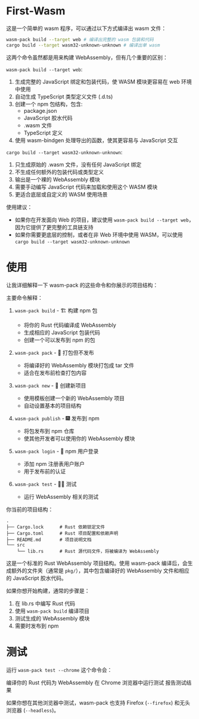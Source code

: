 # First-Wasm

这是一个简单的 wasm 程序，可以通过以下方式编译出 wasm 文件：

```bash
wasm-pack build --target web # 编译出完整的 wasm 包装和代码
cargo build --target wasm32-unknown-unknown # 编译出单 wasm
```

这两个命令虽然都是用来构建 WebAssembly，但有几个重要的区别：

`wasm-pack build --target web`:

1. 生成完整的 JavaScript 绑定和包装代码，使 WASM 模块更容易在 web 环境中使用
2. 自动生成 TypeScript 类型定义文件 (.d.ts)
3. 创建一个 npm 包结构，包含:
   - package.json
   - JavaScript 胶水代码
   - .wasm 文件
   - TypeScript 定义
4. 使用 wasm-bindgen 处理导出的函数，使其更容易与 JavaScript 交互

`cargo build --target wasm32-unknown-unknown`:

1. 只生成原始的 .wasm 文件，没有任何 JavaScript 绑定
2. 不生成任何额外的包装代码或类型定义
3. 输出是一个裸的 WebAssembly 模块
4. 需要手动编写 JavaScript 代码来加载和使用这个 WASM 模块
5. 更适合底层或自定义的 WASM 使用场景

使用建议：
- 如果你在开发面向 Web 的项目，建议使用 `wasm-pack build --target web`，因为它提供了更完整的工具链支持
- 如果你需要更底层的控制，或者在非 Web 环境中使用 WASM，可以使用 `cargo build --target wasm32-unknown-unknown`

# 使用

让我详细解释一下 wasm-pack 的这些命令和你展示的项目结构：

主要命令解释：

1. `wasm-pack build` - 🏗️ 构建 npm 包
   - 将你的 Rust 代码编译成 WebAssembly
   - 生成相应的 JavaScript 包装代码
   - 创建一个可以发布到 npm 的包

2. `wasm-pack pack` - 🍱 打包但不发布
   - 将编译好的 WebAssembly 模块打包成 tar 文件
   - 适合在发布前检查打包内容

3. `wasm-pack new` - 🐑 创建新项目
   - 使用模板创建一个新的 WebAssembly 项目
   - 自动设置基本的项目结构

4. `wasm-pack publish` - 🎆 发布到 npm
   - 将包发布到 npm 仓库
   - 使其他开发者可以使用你的 WebAssembly 模块

5. `wasm-pack login` - 👤 npm 用户登录
   - 添加 npm 注册表用户账户
   - 用于发布前的认证

6. `wasm-pack test` - 👩‍🔬 测试
   - 运行 WebAssembly 相关的测试

你当前的项目结构：
```
.
├── Cargo.lock      # Rust 依赖锁定文件
├── Cargo.toml      # Rust 项目配置和依赖声明
├── README.md       # 项目说明文档
└── src
    └── lib.rs      # Rust 源代码文件，将被编译为 WebAssembly
```

这是一个标准的 Rust WebAssembly 项目结构。使用 wasm-pack 编译后，会生成额外的文件夹（通常是 `pkg/`），其中包含编译好的 WebAssembly 文件和相应的 JavaScript 胶水代码。

如果你想开始构建，通常的步骤是：
1. 在 lib.rs 中编写 Rust 代码
2. 使用 `wasm-pack build` 编译项目
3. 测试生成的 WebAssembly 模块
4. 需要时发布到 npm

# 测试

运行 `wasm-pack test --chrome` 这个命令会：

编译你的 Rust 代码为 WebAssembly
在 Chrome 浏览器中运行测试
报告测试结果

如果你想在其他浏览器中测试，wasm-pack 也支持 Firefox (`--firefox`) 和无头浏览器 (`--headless`)。
